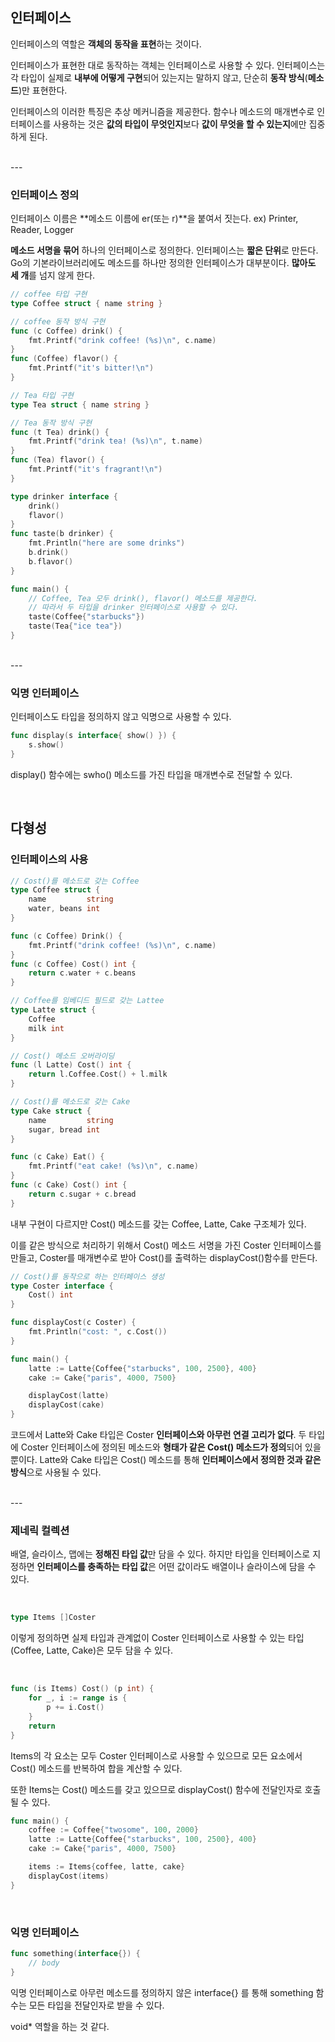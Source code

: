 ## 인터페이스

인터페이스의 역할은 **객체의 동작을 표현**하는 것이다. 

인터페이스가 표현한 대로 동작하는 객체는 인터페이스로 사용할 수 있다. 인터페이스는 각 타입이 실제로 **내부에 어떻게 구현**되어 있는지는 말하지 않고, 단순히 **동작 방식**(**메소드**)만 표현한다.

인터페이스의 이러한 특징은 추상 메커니즘을 제공한다. 함수나 메소드의 매개변수로 인터페이스를 사용하는 것은 **값의 타입이 무엇인지**보다 **값이 무엇을 할 수 있는지**에만 집중하게 된다.

<br>
---

### 인터페이스 정의

인터페이스 이름은 **메소드 이름에 er(또는 r)**을 붙여서 짓는다. ex) Printer, Reader, Logger

**메소드 서명을 묶어** 하나의 인터페이스로 정의한다. 인터페이스는 **짧은 단위**로 만든다. Go의 기본라이브러리에도 메소드를 하나만 정의한 인터페이스가 대부분이다. **많아도 세 개**를 넘지 않게 한다.

```go
// coffee 타입 구현
type Coffee struct { name string }

// coffee 동작 방식 구현
func (c Coffee) drink() {
    fmt.Printf("drink coffee! (%s)\n", c.name)
}
func (Coffee) flavor() {
    fmt.Printf("it's bitter!\n")
}

// Tea 타입 구현
type Tea struct { name string }

// Tea 동작 방식 구현
func (t Tea) drink() {
    fmt.Printf("drink tea! (%s)\n", t.name)
}
func (Tea) flavor() {
    fmt.Printf("it's fragrant!\n")
}

type drinker interface {
    drink()
    flavor()
}
func taste(b drinker) {
    fmt.Println("here are some drinks")
    b.drink()
    b.flavor()
}

func main() {
    // Coffee, Tea 모두 drink(), flavor() 메소드를 제공한다.
    // 따라서 두 타입을 drinker 인터페이스로 사용할 수 있다.
    taste(Coffee{"starbucks"})
	taste(Tea{"ice tea"})
}

```

<br>
---

### 익명 인터페이스

인터페이스도 타입을 정의하지 않고 익명으로 사용할 수 있다.

```go
func display(s interface{ show() }) {
    s.show()
}
```

display() 함수에는 swho() 메소드를 가진 타입을 매개변수로 전달할 수 있다.

<br>


## 다형성

### 인터페이스의 사용

```go
// Cost()를 메소드로 갖는 Coffee
type Coffee struct {
	name         string
	water, beans int
}

func (c Coffee) Drink() {
	fmt.Printf("drink coffee! (%s)\n", c.name)
}
func (c Coffee) Cost() int {
	return c.water + c.beans
}

// Coffee를 임베디드 필드로 갖는 Lattee
type Latte struct {
	Coffee
	milk int
}

// Cost() 메소드 오버라이딩
func (l Latte) Cost() int {
	return l.Coffee.Cost() + l.milk
}

// Cost()를 메소드로 갖는 Cake
type Cake struct {
	name         string
	sugar, bread int
}

func (c Cake) Eat() {
    fmt.Printf("eat cake! (%s)\n", c.name)
}
func (c Cake) Cost() int {
    return c.sugar + c.bread
}
```

내부 구현이 다르지만 Cost() 메소드를 갖는 Coffee, Latte, Cake 구조체가 있다. 

이를 같은 방식으로 처리하기 위해서 Cost() 메소드 서명을 가진 Coster 인터페이스를 만들고, Coster를 매개변수로 받아 Cost()를 출력하는 displayCost()함수를 만든다.

```go
// Cost()를 동작으로 하는 인터페이스 생성
type Coster interface {
    Cost() int
}

func displayCost(c Coster) {
    fmt.Println("cost: ", c.Cost())
}

func main() {
    latte := Latte{Coffee{"starbucks", 100, 2500}, 400}
    cake := Cake{"paris", 4000, 7500}

    displayCost(latte)
    displayCost(cake)
}
```

코드에서 Latte와 Cake 타입은 Coster **인터페이스와 아무런 연결 고리가 없다**. 두 타입에 Coster 인터페이스에 정의된 메소드와 **형태가 같은 Cost() 메소드가 정의**되어 있을 뿐이다. Latte와 Cake 타입은 Cost() 메소드를 통해 **인터페이스에서 정의한 것과 같은 방식**으로 사용될 수 있다.

<br>
---

### 제네릭 컬렉션

배열, 슬라이스, 맵에는 **정해진 타입 값**만 담을 수 있다. 하지만 타입을 인터페이스로 지정하면 **인터페이스를 충족하는 타입 값**은 어떤 값이라도 배열이나 슬라이스에 담을 수 있다.

<br>

```go
type Items []Coster
```

이렇게 정의하면 실제 타입과 관계없이 Coster 인터페이스로 사용할 수 있는 타입(Coffee, Latte, Cake)은 모두 담을 수 있다.

 <br>

```go
func (is Items) Cost() (p int) {
    for _, i := range is {
        p += i.Cost()
    }
    return
}
```

Items의 각 요소는 모두 Coster 인터페이스로 사용할 수 있으므로 모든 요소에서 Cost() 메소드를 반복하여 합을 계산할 수 있다. 

또한 Items는 Cost() 메소드를 갖고 있으므로 displayCost() 함수에 전달인자로 호출될 수 있다.

```go
func main() {
    coffee := Coffee{"twosome", 100, 2000}
    latte := Latte{Coffee{"starbucks", 100, 2500}, 400}
    cake := Cake{"paris", 4000, 7500}

    items := Items{coffee, latte, cake}
    displayCost(items)
}
```

<br>

### 익명 인터페이스

```go
func something(interface{}) {
    // body
}
```

익명 인터페이스로 아무런 메소드를 정의하지 않은 interface{} 를 통해 something 함수는 모든 타입을 전달인자로 받을 수 있다. 

void* 역할을 하는 것 같다. 